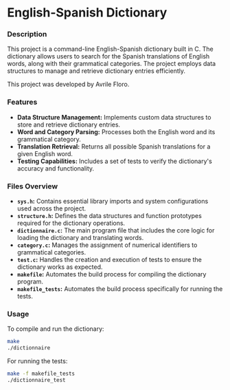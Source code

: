 # English-Spanish Dictionary

### Description
This project is a command-line English-Spanish dictionary built in C. The dictionary allows users to search for the Spanish translations of English words, along with their grammatical categories. The project employs data structures to manage and retrieve dictionary entries efficiently.

This project was developed by Avrile Floro.

### Features
- **Data Structure Management:** Implements custom data structures to store and retrieve dictionary entries.
- **Word and Category Parsing:** Processes both the English word and its grammatical category.
- **Translation Retrieval:** Returns all possible Spanish translations for a given English word.
- **Testing Capabilities:** Includes a set of tests to verify the dictionary's accuracy and functionality.

### Files Overview
- **`sys.h`:** Contains essential library imports and system configurations used across the project.
- **`structure.h`:** Defines the data structures and function prototypes required for the dictionary operations.
- **`dictionnaire.c`:** The main program file that includes the core logic for loading the dictionary and translating words.
- **`category.c`:** Manages the assignment of numerical identifiers to grammatical categories.
- **`test.c`:** Handles the creation and execution of tests to ensure the dictionary works as expected.
- **`makefile`:** Automates the build process for compiling the dictionary program.
- **`makefile_tests`:** Automates the build process specifically for running the tests.

### Usage
To compile and run the dictionary:

```bash
make
./dictionnaire
```

For running the tests:
```bash
make -f makefile_tests
./dictionnaire_test
```
